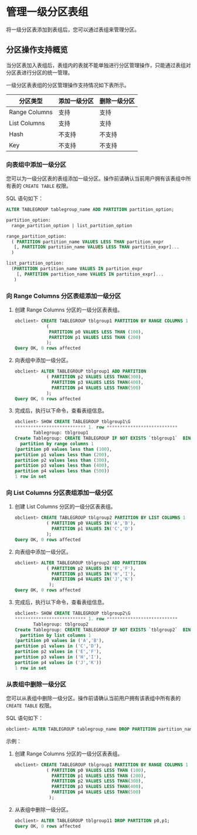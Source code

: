 # 管理一级分区表组

将一级分区表添加到表组后，您可以通过表组来管理分区。

## 分区操作支持概览

当分区表加入表组后，表组内的表就不能单独进行分区管理操作，只能通过表组对分区表进行分区的统一管理。

一级分区表表组的分区管理操作支持情况如下表所示。

|      分区类型      | 添加一级分区 | 删除一级分区 |
|----------------|--------|--------|
| Range  Columns | 支持     | 支持     |
| List Columns   | 支持     | 支持     |
| Hash           | 不支持    | 不支持    |
| Key            | 不支持    | 不支持    |

### 向表组中添加一级分区

您可以为一级分区表的表组添加一级分区。操作前请确认当前用户拥有该表组中所有表的 `CREATE TABLE` 权限。

SQL 语句如下：

```sql
ALTER TABLEGROUP tablegroup_name ADD PARTITION partition_option;

partition_option:
  range_partition_option | list_partition_option

range_partition_option:
  ( PARTITION partition_name VALUES LESS THAN partition_expr
   [, PARTITION partition_name VALUES LESS THAN partition_expr]...
  )

list_partition_option:
  (PARTITION partition_name VALUES IN partition_expr
    [, PARTITION partition_name VALUES IN partition_expr]...
   )
```

### 向 Range Columns 分区表组添加一级分区

1. 创建 Range Columns 分区的一级分区表表组。

   ```sql
   obclient> CREATE TABLEGROUP tblgroup1 PARTITION BY RANGE COLUMNS 1
               (
                PARTITION p0 VALUES LESS THAN (100),
                PARTITION p1 VALUES LESS THAN (200)
               );
   Query OK, 0 rows affected
   ```

2. 向表组中添加一级分区。

   ```sql
   obclient> ALTER TABLEGROUP tblgroup1 ADD PARTITION 
               ( PARTITION p2 VALUES LESS THAN(300),
                 PARTITION p3 VALUES LESS THAN(400),
                 PARTITION p4 VALUES LESS THAN(500)
               );
   Query OK, 0 rows affected
   ```

3. 完成后，执行以下命令，查看表组信息。

   ```sql
   obclient> SHOW CREATE TABLEGROUP tblgroup1\G
   *************************** 1. row ***************************
          Tablegroup: tblgroup1
   Create Tablegroup: CREATE TABLEGROUP IF NOT EXISTS `tblgroup1`  BINDING = FALSE
     partition by range columns 1
   (partition p0 values less than (100),
   partition p1 values less than (200),
   partition p2 values less than (300),
   partition p3 values less than (400),
   partition p4 values less than (500))
   1 row in set
   ```

### 向 List Columns 分区表组添加一级分区

1. 创建 List Columns 分区的一级分区表表组。

   ```sql
   obclient> CREATE TABLEGROUP tblgroup2 PARTITION BY LIST COLUMNS 1
               ( PARTITION p0 VALUES IN('A','B'),
                 PARTITION p1 VALUES IN('C','D')
               );
   Query OK, 0 rows affected
   ```

2. 向表组中添加一级分区。

   ```sql
   obclient> ALTER TABLEGROUP tblgroup2 ADD PARTITION 
               ( PARTITION p2 VALUES IN('E','F'),
                 PARTITION p3 VALUES IN('H','I'),
                 PARTITION p4 VALUES IN('J','K')
                );
   Query OK, 0 rows affected
   ```

3. 完成后，执行以下命令，查看表组信息。

   ```sql
   obclient> SHOW CREATE TABLEGROUP tblgroup2\G
   *************************** 1. row ***************************
          Tablegroup: tblgroup2
   Create Tablegroup: CREATE TABLEGROUP IF NOT EXISTS `tblgroup2`  BINDING = FALSE
     partition by list columns 1
   (partition p0 values in ('A','B'),
   partition p1 values in ('C','D'),
   partition p2 values in ('E','F'),
   partition p3 values in ('H','I'),
   partition p4 values in ('J','K'))
   1 row in set
   ```

### 从表组中删除一级分区

您可以从表组中删除一级分区。操作前请确认当前用户拥有该表组中所有表的 `CREATE TABLE` 权限。

SQL 语句如下：

```sql
obclient> ALTER TABLEGROUP tablegroup_name DROP PARTITION partition_name[, partition_name]...;
```

示例：

1. 创建 Range Columns 分区的一级分区表表组。

   ```sql
   obclient> CREATE TABLEGROUP tblgroup1 PARTITION BY RANGE COLUMNS 1
               ( PARTITION p0 VALUES LESS THAN (100),
                 PARTITION p1 VALUES LESS THAN (200),
                 PARTITION p2 VALUES LESS THAN(300),
                 PARTITION p3 VALUES LESS THAN(400),
                 PARTITION p4 VALUES LESS THAN(500)
                );
   ```

2. 从表组中删除一级分区。

   ```sql
   obclient> ALTER TABLEGROUP tblgroup11 DROP PARTITION p0,p1;
   Query OK, 0 rows affected
   ```
